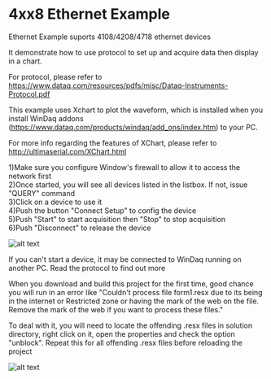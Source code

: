 # 4xx8 Ethernet Example
 Ethernet Example suports 4108/4208/4718 ethernet devices
 
 It demonstrate how to use protocol to set up and acquire data then display in a chart. 
 
 For protocol, please refer to  https://www.dataq.com/resources/pdfs/misc/Dataq-Instruments-Protocol.pdf
 
 This example uses Xchart to plot the waveform, which is installed when you install WinDaq addons (https://www.dataq.com/products/windaq/add_ons/index.htm) to your PC. 
  
 For more info regarding the features of XChart, please refer to http://ultimaserial.com/XChart.html
 
 1)Make sure you configure Window's firewall to allow it to access the network first<br/>
 2)Once started, you will see all devices listed in the listbox. If not, issue "QUERY" command<br/>
 3)Click on a device to use it<br/>
 4)Push the button "Connect Setup" to config the device<br/>
 5)Push "Start" to start acquisition then "Stop" to stop acquisition<br/>
 6)Push "Disconnect" to release the device<br/>
 
 ![alt text](https://www.dataq.com/resources/repository/ethernet.gif "ScreenCapture by LICECap")
 
 If you can't start a device, it may be connected to WinDaq running on another PC. Read the protocol to find out more
 
 When you download and build this project for the first time, good chance you will run in an error like "Couldn't process file form1.resx due to its being in the internet or Restricted zone or having the mark of the web on the file. Remove the mark of the web if you want to process these files."

To deal with it, you will need to locate the offending .resx files in solution directory, right click on it, open the properties and check the option "unblock". Repeat this for all offending .resx files before reloading the project

![alt text](https://www.dataq.com/resources/repository/resxunblock.png "how to unblock resx files")

